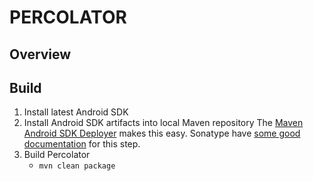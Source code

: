 PERCOLATOR
==========

Overview
--------

Build
-----

1. Install latest Android SDK
2. Install Android SDK artifacts into local Maven repository
    The [Maven Android SDK Deployer](https://github.com/mosabua/maven-android-sdk-deployer)
    makes this easy. Sonatype have [some good documentation](http://books.sonatype.com/mvnref-book/reference/android-dev-sect-config-build.html)
    for this step.
3. Build Percolator
    - `mvn clean package`
